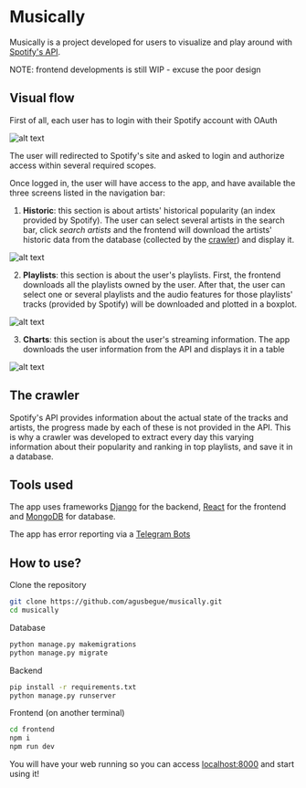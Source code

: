 # Musically


Musically is a project developed for users to visualize and play around with [Spotify's API](https://developer.spotify.com/documentation/web-api/).

NOTE: frontend developments is still WIP - excuse the poor design


## Visual flow

First of all, each user has to login with their Spotify account with OAuth

![alt text](https://github.com/agusbegue/musically/blob/master/frontend/static/images/login.png?raw=true)

The user will redirected to Spotify's site and asked to login and authorize access within several required scopes.

Once logged in, the user will have access to the app, and have available the three screens listed in the navigation bar:

1) **Historic**: this section is about artists' historical popularity (an index provided by Spotify). The user can select several artists in the search bar, click *search artists* and the frontend will download the artists' historic data from the database (collected by the [crawler](#the-crawler)) and display it.

![alt text](https://github.com/agusbegue/musically/blob/master/frontend/static/images/historic.png?raw=true)

2) **Playlists**: this section is about the user's playlists. First, the frontend downloads all the playlists owned by the user. After that, the user can select one or several playlists and the audio features for those playlists' tracks (provided by Spotify) will be downloaded and plotted in a boxplot.

![alt text](https://github.com/agusbegue/musically/blob/master/frontend/static/images/playlists.png?raw=true)

3) **Charts**: this section is about the user's streaming information. The app downloads the user information from the API and displays it in a table

![alt text](https://github.com/agusbegue/musically/blob/master/frontend/static/images/charts.png?raw=true)


## The crawler

Spotify's API provides information about the actual state of the tracks and artists, the progress made by each of these is not provided in the API. This is why a crawler was developed to extract every day this varying information about their popularity and ranking in top playlists, and save it in a database.


## Tools used

The app uses frameworks [Django](https://www.djangoproject.com/) for the backend, [React](https://reactjs.org/) for the frontend and [MongoDB](https://www.mongodb.com/) for database.

The app has error reporting via a [Telegram Bots](https://core.telegram.org/bots)


## How to use?

Clone the repository
```bash
git clone https://github.com/agusbegue/musically.git
cd musically
```

Database
```bash
python manage.py makemigrations
python manage.py migrate
```

Backend
```bash
pip install -r requirements.txt
python manage.py runserver
```

Frontend (on another terminal)
```bash
cd frontend
npm i
npm run dev 
```

You will have your web running so you can access [localhost:8000](http://localhost:8000) and start using it!
